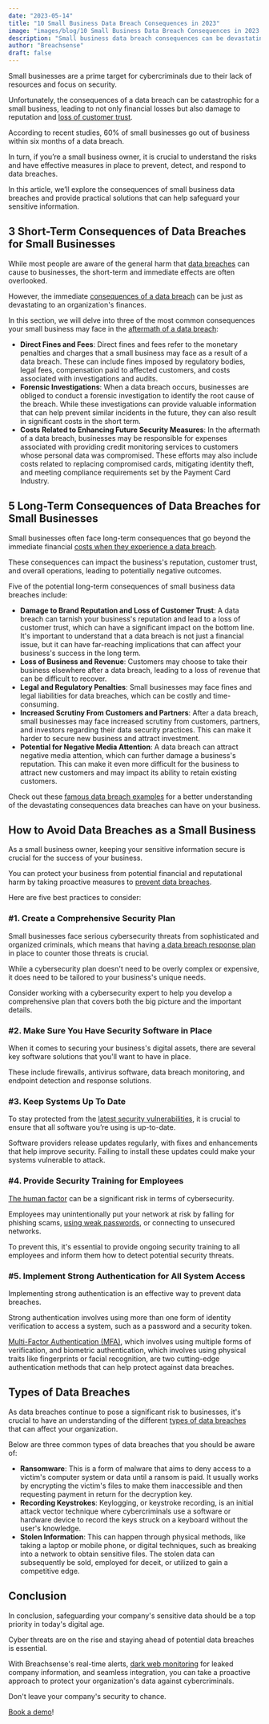 ```yaml
---
date: "2023-05-14"
title: "10 Small Business Data Breach Consequences in 2023"
image: "images/blog/10 Small Business Data Breach Consequences in 2023.png"
description: "Small business data breach consequences can be devastating. Learn how to protect your business with the best practices."
author: "Breachsense"
draft: false
---
```

Small businesses are a prime target for cybercriminals due to their lack of resources and focus on security.

Unfortunately, the consequences of a data breach can be catastrophic for a small business, leading to not only financial losses but also damage to reputation and [loss of customer trust](https://breachsense.io/blog/data-breach-trust/). 

According to recent studies, 60% of small businesses go out of business within six months of a data breach. 

In turn, if you’re a small business owner, it is crucial to understand the risks and have effective measures in place to prevent, detect, and respond to data breaches.

In this article, we’ll explore the consequences of small business data breaches and provide practical solutions that can help safeguard your sensitive information.
## 3 Short-Term Consequences of Data Breaches for Small Businesses
While most people are aware of the general harm that [data breaches](https://breachsense.io/blog/what-is-a-data-breach/) can cause to businesses, the short-term and immediate effects are often overlooked. 

However, the immediate [consequences of a data breach](https://www.breachsense.io/blog/impact-of-data-breach-healthcare/) can be just as devastating to an organization's finances.

In this section, we will delve into three of the most common consequences your small business may face in the [aftermath of a data breach](https://breachsense.io/blog/after-a-breach/):

* **Direct Fines and Fees**: Direct fines and fees refer to the monetary penalties and charges that a small business may face as a result of a data breach. These can include fines imposed by regulatory bodies, legal fees, compensation paid to affected customers, and costs associated with investigations and audits. 
* **Forensic Investigations**: When a data breach occurs, businesses are obliged to conduct a forensic investigation to identify the root cause of the breach. While these investigations can provide valuable information that can help prevent similar incidents in the future, they can also result in significant costs in the short term. 
* **Costs Related to Enhancing Future Security Measures**: In the aftermath of a data breach, businesses may be responsible for expenses associated with providing credit monitoring services to customers whose personal data was compromised. These efforts may also include costs related to replacing compromised cards, mitigating identity theft, and meeting compliance requirements set by the Payment Card Industry. 
## 5 Long-Term Consequences of Data Breaches for Small Businesses
Small businesses often face long-term consequences that go beyond the immediate financial [costs when they experience a data breach](https://breachsense.io/blog/cost-of-a-data-breach/). 

These consequences can impact the business's reputation, customer trust, and overall operations, leading to potentially negative outcomes. 

Five of the potential long-term consequences of small business data breaches include:

* **Damage to Brand Reputation and Loss of Customer Trust**: A data breach can tarnish your business's reputation and lead to a loss of customer trust, which can have a significant impact on the bottom line. It's important to understand that a data breach is not just a financial issue, but it can have far-reaching implications that can affect your business's success in the long term.
* **Loss of Business and Revenue**: Customers may choose to take their business elsewhere after a data breach, leading to a loss of revenue that can be difficult to recover.
* **Legal and Regulatory Penalties**: Small businesses may face fines and legal liabilities for data breaches, which can be costly and time-consuming.
* **Increased Scrutiny From Customers and Partners**: After a data breach, small businesses may face increased scrutiny from customers, partners, and investors regarding their data security practices. This can make it harder to secure new business and attract investment.
* **Potential for Negative Media Attention**: A data breach can attract negative media attention, which can further damage a business's reputation. This can make it even more difficult for the business to attract new customers and may impact its ability to retain existing customers.

Check out these [famous data breach examples](https://breachsense.io/blog/data-breach-examples/) for a better understanding of the devastating consequences data breaches can have on your business. 
## How to Avoid Data Breaches as a Small Business
As a small business owner, keeping your sensitive information secure is crucial for the success of your business. 

You can protect your business from potential financial and reputational harm by taking proactive measures to [prevent data breaches](https://breachsense.io/blog/prevent-data-breach/).

Here are five best practices to consider:
### #1. Creаte a Comprehensive Security Plan
Small businesses face serious cybersecurity threats from sophisticated and organized criminals, which means that having [a data breach response plan](https://www.breachsense.io/blog/data-breach-response-plan/) in place to counter those threats is crucial. 

While a cybersecurity plan doesn't need to be overly complex or expensive, it does need to be tailored to your business's unique needs. 

Consider working with a cybersecurity expert to help you develop a comprehensive plan that covers both the big picture and the important details. 
### #2. Make Sure You Have Security Software in Place
When it comes to securing your business's digital assets, there are several key software solutions that you'll want to have in place. 

These include firewalls, antivirus software, data breach monitoring, and endpoint detection and response solutions. 
### #3. Keep Systems Up To Date
To stay protected from the [latest security vulnerabilities](https://breachsense.io/blog/vulnerabilities-cause-data-loss/), it is crucial to ensure that all software you’re using is up-to-date. 

Software providers release updates regularly, with fixes and enhancements that help improve security. Failing to install these updates could make your systems vulnerable to attack.
### #4. Provide Security Training for Employees
[The human factor](https://breachsense.io/blog/data-breach-human-error/) can be a significant risk in terms of cybersecurity. 

Employees may unintentionally put your network at risk by falling for phishing scams, [using weak passwords](https://breachsense.io/blog/password-security-data-breach/), or connecting to unsecured networks.

To prevent this, it's essential to provide ongoing security training to all employees and inform them how to detect potential security threats.
### #5. Implement Strong Authentication for All System Access
Implementing strong authentication is an effective way to prevent data breaches. 

Strong authentication involves using more than one form of identity verification to access a system, such as a password and a security token. 

[Multi-Factor Authentication (MFA)](https://support.microsoft.com/en-us/topic/what-is-multifactor-authentication-e5e39437-121c-be60-d123-eda06bddf661), which involves using multiple forms of verification, and biometric authentication, which involves using physical traits like fingerprints or facial recognition, are two cutting-edge authentication methods that can help protect against data breaches.
## Types of Data Breaches
As data breaches continue to pose a significant risk to businesses, it's crucial to have an understanding of the different [types of data breaches](https://www.breachsense.io/blog/data-breach-types/) that can affect your organization. 

Below are three common types of data breaches that you should be aware of:

* **Ransomware**: This is a form of malware that aims to deny access to a victim's computer system or data until a ransom is paid. It usually works by encrypting the victim's files to make them inaccessible and then requesting payment in return for the decryption key.
* **Recording Keystrokes**: Keylogging, or keystroke recording, is an initial attack vector technique where cybercriminals use a software or hardware device to record the keys struck on a keyboard without the user's knowledge. 
* **Stolen Information**: This can happen through physical methods, like taking a laptop or mobile phone, or digital techniques, such as breaking into a network to obtain sensitive files. The stolen data can subsequently be sold, employed for deceit, or utilized to gain a competitive edge.
## Conclusion
In conclusion, safeguarding your company's sensitive data should be a top priority in today's digital age. 

Cyber threats are on the rise and staying ahead of potential data breaches is essential.

With Breachsense's real-time alerts, [dark web monitoring](https://www.breachsense.io/dark-web-monitoring/) for leaked company information, and seamless integration, you can take a proactive approach to protect your organization's data against cybercriminals. 

Don't leave your company's security to chance. 

[Book a demo](https://www.breachsense.io/book-demo/)!
